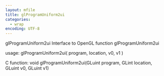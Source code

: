 ```yaml
---
layout: mfile
title: glProgramUniform2ui
categories:
  - wrap
encoding: UTF-8
---
```


glProgramUniform2ui  Interface to OpenGL function glProgramUniform2ui

usage:  glProgramUniform2ui( program, location, v0, v1 )

C function:  void glProgramUniform2ui(GLuint program, GLint location, GLuint v0, GLuint v1)